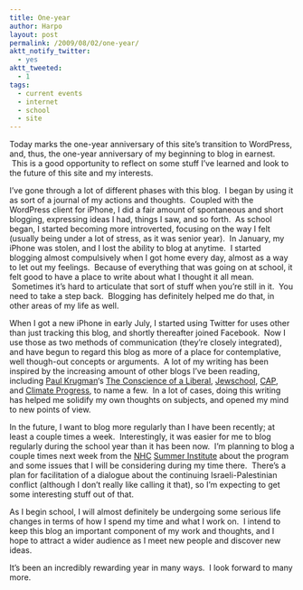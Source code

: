 ```yaml
---
title: One-year
author: Harpo
layout: post
permalink: /2009/08/02/one-year/
aktt_notify_twitter:
  - yes
aktt_tweeted:
  - 1
tags:
  - current events
  - internet
  - school
  - site
---
```

Today marks the one-year anniversary of this site&#8217;s transition to WordPress, and, thus, the one-year anniversary of my beginning to blog in earnest.  This is a good opportunity to reflect on some stuff I&#8217;ve learned and look to the future of this site and my interests.

I&#8217;ve gone through a lot of different phases with this blog.  I began by using it as sort of a journal of my actions and thoughts.  Coupled with the WordPress client for iPhone, I did a fair amount of spontaneous and short blogging, expressing ideas I had, things I saw, and so forth.  As school began, I started becoming more introverted, focusing on the way I felt (usually being under a lot of stress, as it was senior year).  In January, my iPhone was stolen, and I lost the ability to blog at anytime.  I started blogging almost compulsively when I got home every day, almost as a way to let out my feelings.  Because of everything that was going on at school, it felt good to have a place to write about what I thought it all mean.  Sometimes it&#8217;s hard to articulate that sort of stuff when you&#8217;re still in it.  You need to take a step back.  Blogging has definitely helped me do that, in other areas of my life as well.

When I got a new iPhone in early July, I started using Twitter for uses other than just tracking this blog, and shortly thereafter joined Facebook.  Now I use those as two methods of communication (they&#8217;re closely integrated), and have begun to regard this blog as more of a place for contemplative, well though-out concepts or arguments.  A lot of my writing has been inspired by the increasing amount of other blogs I&#8217;ve been reading, including <a href="http://en.wikipedia.org/wiki/Paul_Krugman" target="_blank">Paul Krugman</a>&#8216;s <a href="http://krugman.blogs.nytimes.com/" target="_blank">The Conscience of a Liberal</a>, <a href="http://jewschool.com/" target="_blank">Jewschool</a>, <a href="http://www.americanprogress.org/" target="_blank">CAP</a>, and <a href="http://climateprogress.org/" target="_blank">Climate Progress</a>, to name a few.  In a lot of cases, doing this writing has helped me solidify my own thoughts on subjects, and opened my mind to new points of view.

In the future, I want to blog more regularly than I have been recently; at least a couple times a week.  Interestingly, it was easier for me to blog regularly during the school year than it has been now.  I&#8217;m planning to blog a couple times next week from the <a href="http://havurah.org" target="_blank">NHC</a> <a href="http://havurah.org/institute" target="_blank">Summer Institute</a> about the program and some issues that I will be considering during my time there.  There&#8217;s a plan for facilitation of a dialogue about the continuing Israeli-Palestinian conflict (although I don&#8217;t really like calling it that), so I&#8217;m expecting to get some interesting stuff out of that.

As I begin school, I will almost definitely be undergoing some serious life changes in terms of how I spend my time and what I work on.  I intend to keep this blog an important component of my work and thoughts, and I hope to attract a wider audience as I meet new people and discover new ideas.

It&#8217;s been an incredibly rewarding year in many ways.  I look forward to many more.